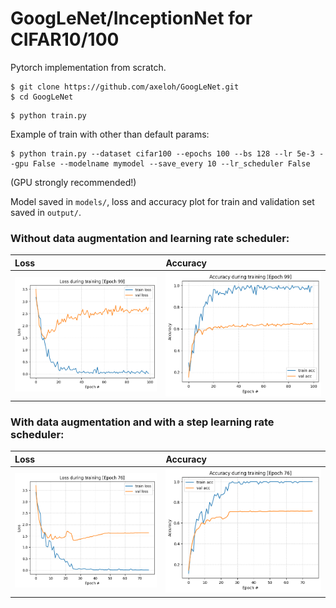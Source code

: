 # GoogLeNet/InceptionNet for CIFAR10/100
Pytorch implementation from scratch.

``` 
$ git clone https://github.com/axeloh/GoogLeNet.git
$ cd GoogLeNet
```

``` 
$ python train.py
```

Example of train with other than default params:
``` 
$ python train.py --dataset cifar100 --epochs 100 --bs 128 --lr 5e-3 --gpu False --modelname mymodel --save_every 10 --lr_scheduler False
```
(GPU strongly recommended!)


Model saved in ``` models/ ```, loss and accuracy plot for train and validation set saved in ``` output/ ```.


### Without data augmentation and learning rate scheduler:

Loss | Accuracy
:--- | :---
![Alt text](/output/loss_plot.png?raw=true) | ![Alt text](/output/acc_plot.png?raw=true)


### With data augmentation and with a step learning rate scheduler:
Loss | Accuracy
:--- | :---
![Alt text](/output/model_augmented_loss_plot.png?raw=true) | ![Alt text](/output/model_augmented_acc_plot.png?raw=true)

